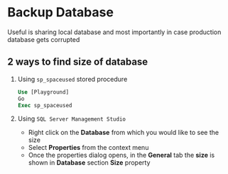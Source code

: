 # Backup Database

Useful is sharing local database and most importantly in case production database gets corrupted

## 2 ways to find size of database

1. Using `sp_spaceused` stored procedure
    ```sql
    Use [Playground]
    Go
    Exec sp_spaceused
    ```

2. Using `SQL Server Management Studio`
    - Right click on the **Database** from which you would like to see the size
    - Select **Properties** from the context menu
    - Once the properties dialog opens, in the **General** tab the **size** is shown in **Database** section **Size** property